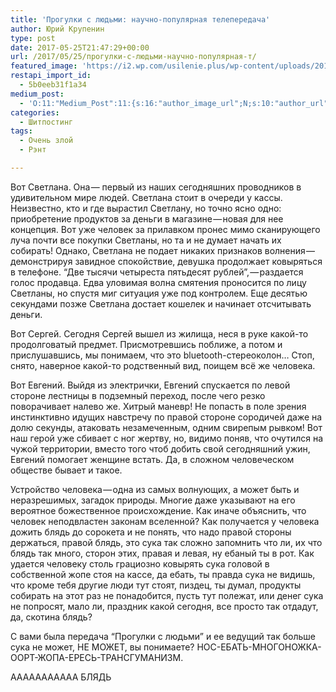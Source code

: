 ```yaml
---
title: 'Прогулки с людьми: научно-популярная телепередача'
author: Юрий Крупенин
type: post
date: 2017-05-25T21:47:29+00:00
url: /2017/05/25/прогулки-с-людьми-научно-популярная-т/
featured_image: 'https://i2.wp.com/usilenie.plus/wp-content/uploads/2017/05/export-1.png?resize=450%2C450&ssl=1'
restapi_import_id:
  - 5b0eeb31f1a34
medium_post:
  - 'O:11:"Medium_Post":11:{s:16:"author_image_url";N;s:10:"author_url";N;s:11:"byline_name";N;s:12:"byline_email";N;s:10:"cross_link";N;s:2:"id";N;s:21:"follower_notification";N;s:7:"license";N;s:14:"publication_id";N;s:6:"status";N;s:3:"url";N;}'
categories:
  - Шитпостинг
tags:
  - Очень злой
  - Рэнт

---
```

Вот Светлана. Она — первый из наших сегодняшних проводников в удивительном мире людей. Светлана стоит в очереди&nbsp;у&nbsp;кассы. Неизвестно, кто и где вырастил Светлану, но точно ясно одно: приобретение продуктов за деньги в магазине — новая для нее концепция. Вот уже человек за прилавком пронес мимо сканирующего луча почти все покупки Светланы, но та и не думает начать их собирать! Однако, Светлана не подает никаких признаков волнения —демонстрируя завидное спокойствие, девушка продолжает ковыряться в телефоне. “Две тысячи четыреста пятьдесят рублей”, — раздается голос продавца. Едва уловимая волна смятения проносится по лицу Светланы, но спустя миг ситуация уже под контролем. Еще десятью секундами позже Светлана достает кошелек и начинает отсчитывать деньги.
  
Вот Сергей. Сегодня Сергей вышел из&nbsp;жилища, неся в руке какой-то продолговатый предмет. Присмотревшись поближе, а потом и прислушавшись, мы понимаем, что это bluetooth-стереоколон… Стоп, снято, наверное какой-то родственный вид, поищем всё же человека.
  
Вот Евгений. Выйдя из&nbsp;электрички, Евгений спускается по левой стороне лестницы в подземный переход, после чего резко поворачивает налево же. Хитрый маневр! Не попасть в поле зрения инстинктивно идущих навстречу по правой стороне сородичей&nbsp;даже на долю секунды, атаковать незамеченным, одним свирепым рывком! Вот наш герой уже сбивает с ног жертву, но, видимо поняв, что очутился на чужой территории, вместо того чтоб добить свой сегодняшний ужин, Евгений помогает женщине встать. Да, в сложном человеческом обществе бывает и такое.
  
Устройство человека — одна из самых волнующих,&nbsp;а может быть и неразрешимых, загадок&nbsp;природы. Многие даже указывают на его вероятное божественное происхождение. Как иначе объяснить, что человек неподвластен законам вселенной? Как получается у человека дожить блядь до сорокета и не понять, что надо правой стороны держаться, правой блядь, это сука так сложно запомнить что ли, их что блядь так много, сторон этих, правая и левая, ну ебаный ты в рот. Как удается человеку столь грациозно ковырять сука головой в собственной жопе стоя на кассе, да ебать, ты правда сука не видишь, что кроме тебя другие люди тут стоят, пиздец, ты думал, продукты собирать на этот раз не понадобится, пусть тут полежат, или денег сука не попросят, мало ли, праздник какой сегодня, все просто так отдадут, да, скотина блядь?
  
С вами была передача “Прогулки с людьми” и ее ведущий так больше сука не может, НЕ МОЖЕТ, вы понимаете? НОС-ЕБАТЬ-МНОГОНОЖКА-ООРТ-ЖОПА-ЕРЕСЬ-ТРАНСГУМАНИЗМ.
  
ААААААААААА БЛЯДЬ